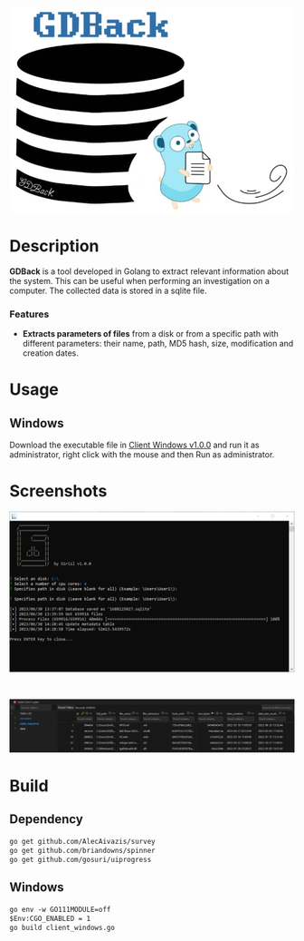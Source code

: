 <p align="center"><img src="images/main_logo.jpg"></p>

# Description
**GDBack** is a tool developed in Golang to extract relevant information about the system. This can be useful when performing an investigation on a computer. The collected data is stored in a sqlite file.
### Features
 - **Extracts parameters of files** from a disk or from a specific path with different parameters: their name, path, MD5 hash, size, modification and creation dates.
# Usage

## Windows
Download the executable file in [Client Windows v1.0.0](https://github.com/siriil/gdback/releases/download/v1.0.0/client_windows.exe) and run it as administrator, right click with the mouse and then Run as administrator.

# Screenshots
<p align="center"><img src="images/screenshot_windows_running.png"></p>
</br>
<p align="center"><img src="images/sqlite.png"></p>

# Build

## Dependency
```
go get github.com/AlecAivazis/survey
go get github.com/briandowns/spinner
go get github.com/gosuri/uiprogress
```

## Windows
```
go env -w GO111MODULE=off
$Env:CGO_ENABLED = 1
go build client_windows.go
```
